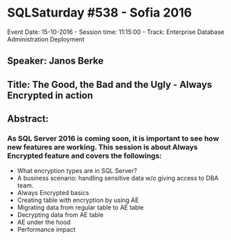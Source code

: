 # SQLSaturday #538 - Sofia 2016
Event Date: 15-10-2016 - Session time: 11:15:00 - Track: Enterprise Database Administration  Deployment
## Speaker: Janos Berke
## Title: The Good, the Bad and the Ugly - Always Encrypted in action
## Abstract:
### As SQL Server 2016 is coming soon, it is important to see how new features are working. This session is about Always Encrypted feature and covers the followings:
- What encryption types are in SQL Server?
- A business scenario: handling sensitive data w/o giving access to DBA team.
- Always Encrypted basics
- Creating table with encryption by using AE
- Migrating data from regular table to AE table
- Decrypting data from AE table
- AE under the hood 
- Performance impact

